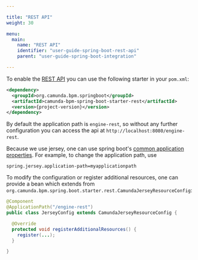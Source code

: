 ```yaml
---

title: "REST API"
weight: 30

menu:
  main:
    name: "REST API"
    identifier: "user-guide-spring-boot-rest-api"
    parent: "user-guide-spring-boot-integration"

---
```


To enable the [REST API](../../reference/rest/_index.md">}}) you can use the following starter in your `pom.xml`:

```xml
<dependency>
  <groupId>org.camunda.bpm.springboot</groupId>
  <artifactId>camunda-bpm-spring-boot-starter-rest</artifactId>
  <version>{project-version}</version>
</dependency>
```

By default the application path is `engine-rest`, so without any further configuration you can access the api at `http://localhost:8080/engine-rest`.

Because we use jersey, one can use spring boot's [common application properties](http://docs.spring.io/spring-boot/docs/current/reference/html/common-application-properties.html). 
For example, to change the application path, use 
```properties
spring.jersey.application-path=myapplicationpath
```

To modify the configuration or register additional resources, one can provide a bean which extends from 
`org.camunda.bpm.spring.boot.starter.rest.CamundaJerseyResourceConfig`:

```java
@Component
@ApplicationPath("/engine-rest")
public class JerseyConfig extends CamundaJerseyResourceConfig {

  @Override
  protected void registerAdditionalResources() {
    register(...);
  }

}
```
